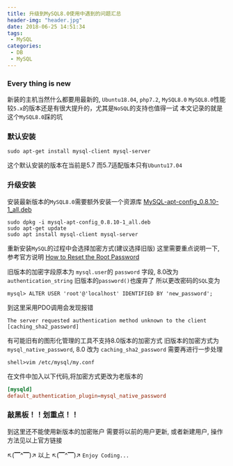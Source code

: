 ```yaml
---
title: 升级到MySQL8.0使用中遇到的问题汇总
header-img: "header.jpg"
date: 2018-06-25 14:51:34
tags:
 - MySQL
categories:
 - DB
 - MySQL
---
```


### Every thing is new 
 
新装的主机当然什么都要用最新的, `Ubuntu18.04`, `php7.2`, `MySQL8.0`
`MySQL8.0`性能较`5.x`的版本还是有很大提升的，尤其是`NoSQL`的支持也值得一试
本文记录的就是这个`MySQL8.0`踩的坑

### 默认安装

```shell
sudo apt-get install mysql-client mysql-server
```
这个默认安装的版本在当前是5.7
而5.7适配版本只有`Ubuntu17.04`

### 升级安装
安装最新版本的`MySQL8.0`需要额外安装一个资源库
[MySQL-apt-config_0.8.10-1_all.deb](https://dev.mysql.com/downloads/repo/apt/ "Ubuntu / Debian (Architecture Independent), DEB Package")

```shell
sudo dpkg -i mysql-apt-config_0.8.10-1_all.deb
sudo apt-get update
sudo apt install mysql-client mysql-server
```

重新安装`MySQL`的过程中会选择加密方式(建议选择旧版)
这里需要重点说明一下, 参考官方说明 
[How to Reset the Root Password](https://dev.mysql.com/doc/refman/8.0/en/resetting-permissions.html) 

旧版本的加密字段原本为 `mysql.user`的 `password` 字段, 8.0改为`authentication_string`
旧版本的`password()`也废弃了
所以更改密码的`SQL`变为
```shell
mysql> ALTER USER 'root'@'localhost' IDENTIFIED BY 'new_password';
```

到这里采用PDO调用会发现报错
```log
The server requested authentication method unknown to the client 
[caching_sha2_password]
```
有可能旧有的图形化管理的工具不支持8.0版本的加密方式
旧版本的加密方式为`mysql_native_password`, 8.0 改为 `caching_sha2_password`
需要再进行一步处理
```shell
shell>vim /etc/mysql/my.conf
```
在文件中加入以下代码,将加密方式更改为老版本的
```mysql.conf
[mysqld]
default_authentication_plugin=mysql_native_password
```

### 敲黑板！！划重点！！
到这里还不能使用新版本的加密账户
需要将以前的用户更新, 或者新建用户, 操作方法见以上官方链接

↖(▔^▔)↗ 以上 ↖(▔^▔)↗ `Enjoy Coding...`

